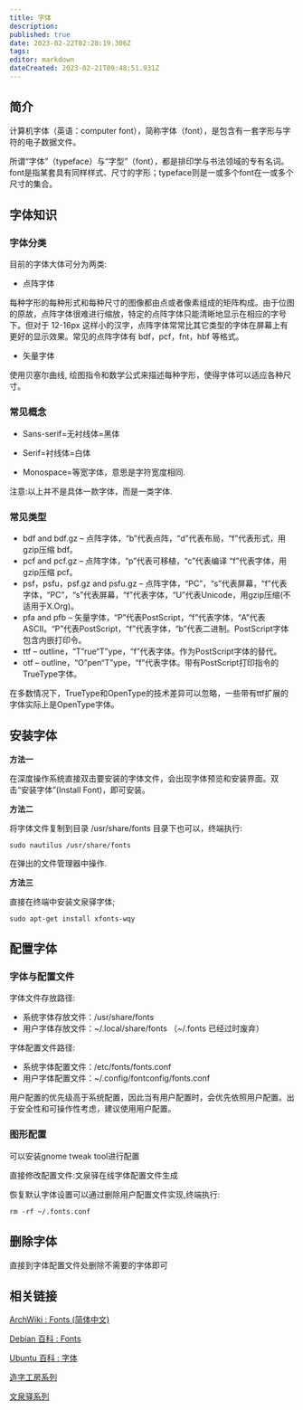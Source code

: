 ```yaml
---
title: 字体
description: 
published: true
date: 2023-02-22T02:28:19.306Z
tags: 
editor: markdown
dateCreated: 2023-02-21T09:48:51.931Z
---
```


## 简介

计算机字体（英语：computer font），简称字体（font），是包含有一套字形与字符的电子数据文件。

所谓“字体”（typeface）与“字型”（font），都是排印学与书法领域的专有名词。 font是指某套具有同样样式、尺寸的字形；typeface则是一或多个font在一或多个尺寸的集合。

## 字体知识

### 字体分类

目前的字体大体可分为两类:

- 点阵字体

每种字形的每种形式和每种尺寸的图像都由点或者像素组成的矩阵构成。由于位图的原故，点阵字体很难进行缩放，特定的点阵字体只能清晰地显示在相应的字号下。但对于 12-16px 这样小的汉字，点阵字体常常比其它类型的字体在屏幕上有更好的显示效果。常见的点阵字体有 bdf，pcf，fnt，hbf 等格式。

- 矢量字体

使用贝塞尔曲线, 绘图指令和数学公式来描述每种字形，使得字体可以适应各种尺寸。

### 常见概念

- Sans-serif=无衬线体=黑体

- Serif=衬线体=白体

- Monospace=等宽字体，意思是字符宽度相同.

注意:以上并不是具体一款字体，而是一类字体.

### 常见类型

- bdf and bdf.gz – 点阵字体，“b”代表点阵，“d”代表布局，“f”代表形式，用gzip压缩 bdf。
- pcf and pcf.gz – 点阵字体，“p”代表可移植，“c”代表编译 “f”代表字体，用gzip压缩 pcf。
- psf，psfu，psf.gz and psfu.gz – 点阵字体，“PC”，“s”代表屏幕，“f”代表字体，“PC”，“s”代表屏幕，“f”代表字体，“U”代表Unicode，用gzip压缩(不适用于X.Org)。
- pfa and pfb – 矢量字体，“P”代表PostScript，“f”代表字体，“A”代表ASCII。“P”代表PostScript，“f”代表字体，“b”代表二进制。PostScript字体包含内嵌打印令。
- ttf – outline，“T”rue“T”ype，“f”代表字体。作为PostScript字体的替代。
- otf – outline，“O”pen“T”ype，“f”代表字体。带有PostScript打印指令的TrueType字体。

在多数情况下，TrueType和OpenType的技术差异可以忽略，一些带有ttf扩展的字体实际上是OpenType字体。

## 安装字体

**方法一**

在深度操作系统直接双击要安装的字体文件，会出现字体预览和安装界面。双击“安装字体”(Install Font)，即可安装。

**方法二**

将字体文件复制到目录 /usr/share/fonts 目录下也可以，终端执行:

    sudo nautilus /usr/share/fonts  

在弹出的文件管理器中操作.

**方法三**

直接在终端中安装文泉驿字体;

    sudo apt-get install xfonts-wqy

## 配置字体

### 字体与配置文件

字体文件存放路径:

  - 系统字体存放文件：/usr/share/fonts
  - 用户字体存放文件：~/.local/share/fonts （~/.fonts 已经过时废弃）

字体配置文件路径:

  - 系统字体配置文件：/etc/fonts/fonts.conf
  - 用户字体配置文件：~/.config/fontconfig/fonts.conf

用户配置的优先级高于系统配置，因此当有用户配置时，会优先依照用户配置。出于安全性和可操作性考虑，建议使用用户配置。


### 图形配置

可以安装gnome tweak tool进行配置

直接修改配置文件:文泉驿在线字体配置文件生成

恢复默认字体设置可以通过删除用户配置文件实现,终端执行:

    rm -rf ~/.fonts.conf

## 删除字体

直接到字体配置文件处删除不需要的字体即可

## 相关链接
[ArchWiki : Fonts (简体中文)](https://wiki.archlinux.org/title/Fonts_(%E7%AE%80%E4%BD%93%E4%B8%AD%E6%96%87))

[Debian 百科 : Fonts](http://wiki.debian.org/Fonts)

[Ubuntu 百科 : 字体](http://wiki.ubuntu.com.cn/%E5%AD%97%E4%BD%93)

[造字工房系列](http://www.makefont.com/fonts.html)

[文泉驿系列](http://wenq.org/wqy2/index.cgi?%E9%A6%96%E9%A1%B5)